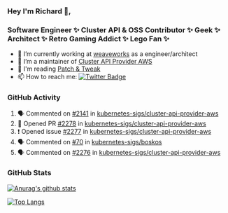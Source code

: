 ### Hey I'm Richard 👋, 

<h3 align="left">Software Engineer ✨ Cluster API & OSS Contributor ✨ Geek ✨ Architect ✨ Retro Gaming Addict ✨ Lego Fan ✨</h3>

- 🔭 I’m currently working at [weaveworks](https://github.com/weaveworks) as a engineer/architect
- 👯 I’m a maintainer of [Cluster API Provider AWS](https://github.com/kubernetes-sigs/cluster-api-provider-aws)
- 💬 I'm reading [Patch & Tweak](https://bjooks.com/products/patch-tweak-exploring-modular-synthesis)
- 📫 How to reach me: [![Twitter Badge](https://img.shields.io/badge/-@fruit_case-00acee?style=flat&logo=Twitter&logoColor=white)](https://twitter.com/intent/follow?screen_name=fruit_case "Follow on Twitter")

### GitHub Activity 

<!--START_SECTION:activity-->
1. 🗣 Commented on [#2141](https://github.com/kubernetes-sigs/cluster-api-provider-aws/issues/2141) in [kubernetes-sigs/cluster-api-provider-aws](https://github.com/kubernetes-sigs/cluster-api-provider-aws)
2. 💪 Opened PR [#2278](https://github.com/kubernetes-sigs/cluster-api-provider-aws/pull/2278) in [kubernetes-sigs/cluster-api-provider-aws](https://github.com/kubernetes-sigs/cluster-api-provider-aws)
3. ❗️ Opened issue [#2277](https://github.com/kubernetes-sigs/cluster-api-provider-aws/issues/2277) in [kubernetes-sigs/cluster-api-provider-aws](https://github.com/kubernetes-sigs/cluster-api-provider-aws)
4. 🗣 Commented on [#70](https://github.com/kubernetes-sigs/boskos/issues/70) in [kubernetes-sigs/boskos](https://github.com/kubernetes-sigs/boskos)
5. 🗣 Commented on [#2276](https://github.com/kubernetes-sigs/cluster-api-provider-aws/issues/2276) in [kubernetes-sigs/cluster-api-provider-aws](https://github.com/kubernetes-sigs/cluster-api-provider-aws)
<!--END_SECTION:activity-->

### GitHub Stats

[![Anurag's github stats](https://github-readme-stats.vercel.app/api?username=richardcase&count_private=true&show_icons=true)](https://github.com/anuraghazra/github-readme-stats)

[![Top Langs](https://github-readme-stats.vercel.app/api/top-langs/?username=richardcase&hide=html&layout=compact)](https://github.com/anuraghazra/github-readme-stats)

